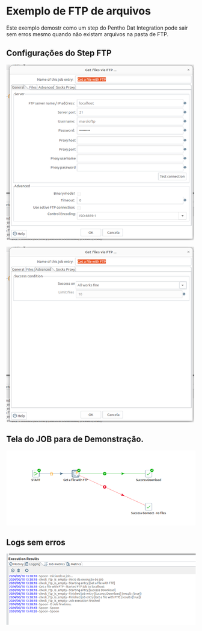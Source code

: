 # Exemplo de FTP de arquivos 
Este exemplo demostr como um step do Pentho Dat Integration pode sair sem erros mesmo quando não existam arquivos na pasta de FTP.

## Configurações do Step FTP

![image](https://raw.githubusercontent.com/ambientelivre/samples-pentaho/master/data-integration/jobs/ftp/img_screenshot/config_ftp_pentaho_1.png)

![image](https://raw.githubusercontent.com/ambientelivre/samples-pentaho/master/data-integration/jobs/ftp/img_screenshot/config_ftp_pentaho_2.png)

## Tela do JOB para de Demonstração.

![image](https://raw.githubusercontent.com/ambientelivre/samples-pentaho/master/data-integration/jobs/ftp/img_screenshot/etl.png)


## Logs sem erros

![image](https://raw.githubusercontent.com/ambientelivre/samples-pentaho/master/data-integration/jobs/ftp/img_screenshot/logs_ftp_not_files_pentaho.png)
